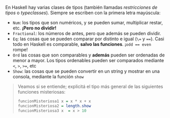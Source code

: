 En Haskell hay varias clases de tipos (también llamadas _restricciones de tipos_ o _typeclasses_). Siempre se escriben con la primera letra mayúscula:

* `Num`: los tipos que son numéricos, y se pueden sumar, multiplicar restar, etc. **¡Pero no dividir!**
* `Fractional`: los números de antes, pero que además se pueden dividir. 
* `Eq`: las cosas que se pueden comparar por distinto e igual (`\=`  y `==`). Casi todo en Haskell es comparable, **salvo las funciones**. ¡`odd == even` rompe!
* `Ord` las cosas que son comparables y **además** pueden ser ordenadas de menor a mayor. Los tipos ordenables pueden ser comparados mediante `<`, `>`, `>=`, etc
* `Show`: las cosas que se pueden convertir en un string y mostrar en una consola, mediante la función `show`

> Veamos si se entiende; explicitá el tipo más general de las siguientes funciones misteriosas:
>
> ```haskell
> funcionMisteriosa1 x = x * x + x
> funcionMisteriosa2 = length.show
> funcionMisteriosa3 x  = x > 10
```



 
